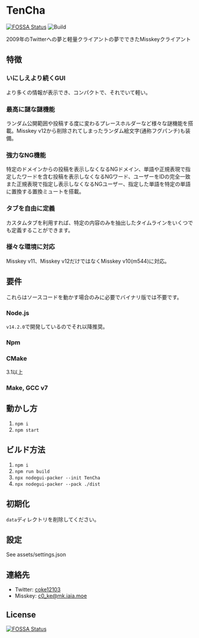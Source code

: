 # TenCha
[![FOSSA Status](https://app.fossa.com/api/projects/git%2Bgithub.com%2Fcoke12103%2FTenCha.svg?type=shield)](https://app.fossa.com/projects/git%2Bgithub.com%2Fcoke12103%2FTenCha?ref=badge_shield)
![Build](https://github.com/coke12103/TenCha/workflows/TenCha%20CI/badge.svg)

2009年のTwitterへの夢と軽量クライアントの夢でできたMisskeyクライアント

## 特徴
### いにしえより続くGUI
より多くの情報が表示でき、コンパクトで、それでいて軽い。
### 最高に謎な謎機能
ランダム公開範囲や投稿する度に変わるプレースホルダーなど様々な謎機能を搭載。Misskey v12から削除されてしまったランダム絵文字(通称フグパンチ)も装備。
### 強力なNG機能
特定のドメインからの投稿を表示しなくなるNGドメイン、単語や正規表現で指定したワードを含む投稿を表示しなくなるNGワード、ユーザーをIDの完全一致また正規表現で指定し表示しなくなるNGユーザー、指定した単語を特定の単語に置換する置換ミュートを搭載。
### タブを自由に定義
カスタムタブを利用すれば、特定の内容のみを抽出したタイムラインをいくつでも定義することができます。
### 様々な環境に対応
Misskey v11、Misskey v12だけではなくMisskey v10(m544)に対応。

## 要件
これらはソースコードを動かす場合のみに必要でバイナリ版では不要です。
### Node.js
`v14.2.0`で開発しているのでそれ以降推奨。
### Npm
### CMake
3.1以上
### Make, GCC v7

## 動かし方
1. `npm i`
2. `npm start`

## ビルド方法
1. `npm i`
2. `npm run build`
3. `npx nodegui-packer --init TenCha`
4. `npx nodegui-packer --pack ./dist`

## 初期化
`data`ディレクトリを削除してください。

## 設定
See assets/settings.json

## 連絡先
- Twitter: [coke12103](https://twitter.com/@coke12103)
- Misskey: [c0_ke@mk.iaia.moe](https://mk.iaia.moe/@c0_ke)


## License
[![FOSSA Status](https://app.fossa.com/api/projects/git%2Bgithub.com%2Fcoke12103%2FTenCha.svg?type=large)](https://app.fossa.com/projects/git%2Bgithub.com%2Fcoke12103%2FTenCha?ref=badge_large)
